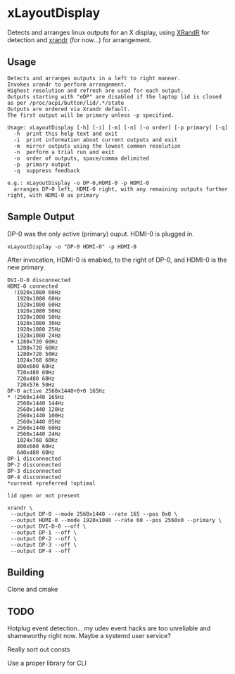 # xLayoutDisplay

Detects and arranges linux outputs for an X display, using [XRandR](https://www.x.org/wiki/Projects/XRandR/) for detection and [xrandr](https://wiki.archlinux.org/index.php/xrandr) (for now...) for arrangement.

## Usage

```
Detects and arranges outputs in a left to right manner.
Invokes xrandr to perform arrangement.
Highest resolution and refresh are used for each output.
Outputs starting with "eDP" are disabled if the laptop lid is closed as per /proc/acpi/button/lid/.*/state
Outputs are ordered via Xrandr default.
The first output will be primary unless -p specified.

Usage: xLayoutDisplay [-h] [-i] [-m] [-n] [-o order] [-p primary] [-q]
  -h  print this help text and exit
  -i  print information about current outputs and exit
  -m  mirror outputs using the lowest common resolution
  -n  perform a trial run and exit
  -o  order of outputs, space/comma delimited
  -p  primary output
  -q  suppress feedback

e.g.: xLayoutDisplay -o DP-0,HDMI-0 -p HDMI-0
  arranges DP-0 left, HDMI-0 right, with any remaining outputs further right, with HDMI-0 as primary
```

## Sample Output

DP-0 was the only active (primary) ouput. HDMI-0 is plugged in.

`xLayoutDisplay -o "DP-0 HDMI-0" -p HDMI-0`

After invocation, HDMI-0 is enabled, to the right of DP-0, and HDMI-0 is the new primary.

```
DVI-D-0 disconnected
HDMI-0 connected
  !1920x1080 60Hz
   1920x1080 60Hz
   1920x1080 60Hz
   1920x1080 50Hz
   1920x1080 50Hz
   1920x1080 30Hz
   1920x1080 25Hz
   1920x1080 24Hz
 + 1280x720 60Hz
   1280x720 60Hz
   1280x720 50Hz
   1024x768 60Hz
   800x600 60Hz
   720x480 60Hz
   720x480 60Hz
   720x576 50Hz
DP-0 active 2560x1440+0+0 165Hz
* !2560x1440 165Hz
   2560x1440 144Hz
   2560x1440 120Hz
   2560x1440 100Hz
   2560x1440 85Hz
 + 2560x1440 60Hz
   2560x1440 24Hz
   1024x768 60Hz
   800x600 60Hz
   640x480 60Hz
DP-1 disconnected
DP-2 disconnected
DP-3 disconnected
DP-4 disconnected
*current +preferred !optimal

lid open or not present

xrandr \
 --output DP-0 --mode 2560x1440 --rate 165 --pos 0x0 \
 --output HDMI-0 --mode 1920x1080 --rate 60 --pos 2560x0 --primary \
 --output DVI-D-0 --off \
 --output DP-1 --off \
 --output DP-2 --off \
 --output DP-3 --off \
 --output DP-4 --off

```

## Building

Clone and cmake

## TODO

Hotplug event detection... my udev event hacks are too unreliable and shameworthy right now. Maybe a systemd user service?

Really sort out consts

Use a proper library for CLI
